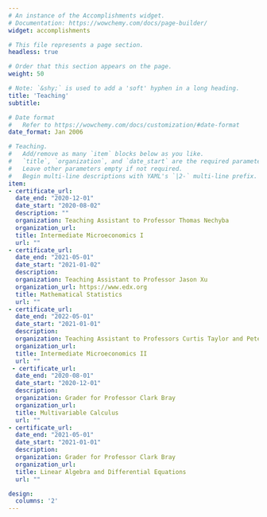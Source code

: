 ```yaml
---
# An instance of the Accomplishments widget.
# Documentation: https://wowchemy.com/docs/page-builder/
widget: accomplishments

# This file represents a page section.
headless: true

# Order that this section appears on the page.
weight: 50

# Note: `&shy;` is used to add a 'soft' hyphen in a long heading.
title: 'Teaching'
subtitle:

# Date format
#   Refer to https://wowchemy.com/docs/customization/#date-format
date_format: Jan 2006

# Teaching.
#   Add/remove as many `item` blocks below as you like.
#   `title`, `organization`, and `date_start` are the required parameters.
#   Leave other parameters empty if not required.
#   Begin multi-line descriptions with YAML's `|2-` multi-line prefix.
item:
- certificate_url:
  date_end: "2020-12-01"
  date_start: "2020-08-02"
  description: ""
  organization: Teaching Assistant to Professor Thomas Nechyba
  organization_url: 
  title: Intermediate Microeconomics I
  url: ""
- certificate_url: 
  date_end: "2021-05-01"
  date_start: "2021-01-02"
  description: 
  organization: Teaching Assistant to Professor Jason Xu
  organization_url: https://www.edx.org
  title: Mathematical Statistics
  url: ""
- certificate_url: 
  date_end: "2022-05-01"
  date_start: "2021-01-01"
  description: 
  organization: Teaching Assistant to Professors Curtis Taylor and Peter Arcidiacono
  organization_url: 
  title: Intermediate Microeconomics II
  url: ""
 - certificate_url: 
  date_end: "2020-08-01"
  date_start: "2020-12-01"
  description: 
  organization: Grader for Professor Clark Bray
  organization_url: 
  title: Multivariable Calculus
  url: ""
- certificate_url: 
  date_end: "2021-05-01"
  date_start: "2021-01-01"
  description: 
  organization: Grader for Professor Clark Bray
  organization_url: 
  title: Linear Algebra and Differential Equations
  url: ""

design:
  columns: '2' 
---
```

